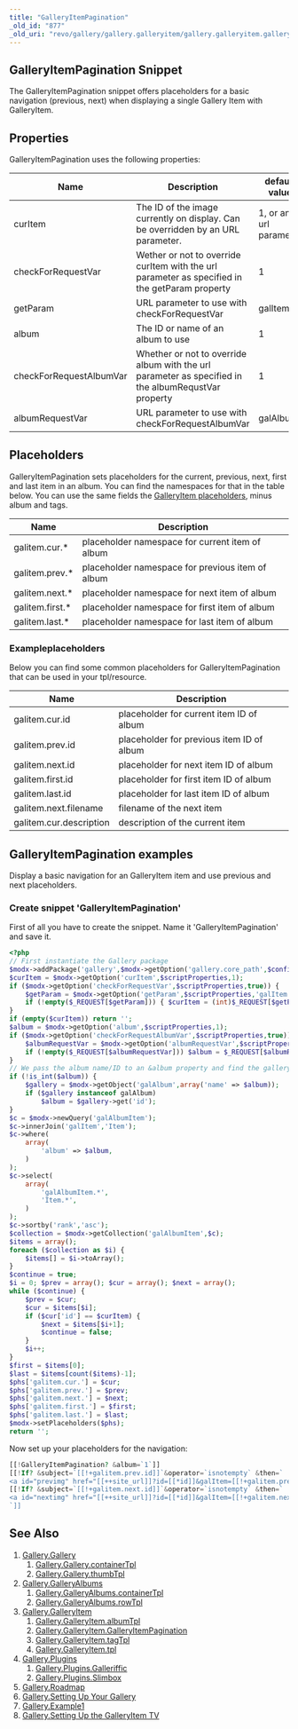 ```yaml
---
title: "GalleryItemPagination"
_old_id: "877"
_old_uri: "revo/gallery/gallery.galleryitem/gallery.galleryitem.galleryitempagination"
---
```


## GalleryItemPagination Snippet

The GalleryItemPagination snippet offers placeholders for a basic navigation (previous, next) when displaying a single Gallery Item with GalleryItem.

## Properties

GalleryItemPagination uses the following properties:

| Name                    | Description                                                                                         | default value          |
| ----------------------- | --------------------------------------------------------------------------------------------------- | ---------------------- |
| curItem                 | The ID of the image currently on display. Can be overridden by an URL parameter.                    | 1, or an url parameter |
| checkForRequestVar      | Wether or not to override curItem with the url parameter as specified in the getParam property      | 1                      |
| getParam                | URL parameter to use with checkForRequestVar                                                        | galItem                |
| album                   | The ID or name of an album to use                                                                   | 1                      |
| checkForRequestAlbumVar | Whether or not to override album with the url parameter as specified in the albumRequstVar property | 1                      |
| albumRequestVar         | URL parameter to use with checkForRequestAlbumVar                                                   | galAlbum               |

## Placeholders

GalleryItemPagination sets placeholders for the current, previous, next, first and last item in an album. You can find the namespaces for that in the table below. You can use the same fields the [GalleryItem placeholders](display/ADDON/Gallery.GalleryItem#Gallery.GalleryItem-DefaultPlaceholders), minus album and tags.

| Name             | Description                                      |
| ---------------- | ------------------------------------------------ |
| galitem.cur.\*   | placeholder namespace for current item of album  |
| galitem.prev.\*  | placeholder namespace for previous item of album |
| galitem.next.\*  | placeholder namespace for next item of album     |
| galitem.first.\* | placeholder namespace for first item of album    |
| galitem.last.\*  | placeholder namespace for last item of album     |

### Exampleplaceholders

Below you can find some common placeholders for GalleryItemPagination that can be used in your tpl/resource.

| Name                    | Description                               |
| ----------------------- | ----------------------------------------- |
| galitem.cur.id          | placeholder for current item ID of album  |
| galitem.prev.id         | placeholder for previous item ID of album |
| galitem.next.id         | placeholder for next item ID of album     |
| galitem.first.id        | placeholder for first item ID of album    |
| galitem.last.id         | placeholder for last item ID of album     |
| galitem.next.filename   | filename of the next item                 |
| galitem.cur.description | description of the current item           |

## GalleryItemPagination examples

Display a basic navigation for an GalleryItem item and use previous and next placeholders.

### Create snippet 'GalleryItemPagination'

First of all you have to create the snippet. Name it 'GalleryItemPagination' and save it.

``` php
<?php
// First instantiate the Gallery package
$modx->addPackage('gallery',$modx->getOption('gallery.core_path',$config,$modx->getOption('core_path').'components/gallery/').'model/');
$curItem = $modx->getOption('curItem',$scriptProperties,1);
if ($modx->getOption('checkForRequestVar',$scriptProperties,true)) {
    $getParam = $modx->getOption('getParam',$scriptProperties,'galItem');
    if (!empty($_REQUEST[$getParam])) { $curItem = (int)$_REQUEST[$getParam]; }
}
if (empty($curItem)) return '';
$album = $modx->getOption('album',$scriptProperties,1);
if ($modx->getOption('checkForRequestAlbumVar',$scriptProperties,true)) {
    $albumRequestVar = $modx->getOption('albumRequestVar',$scriptProperties,'galAlbum');
    if (!empty($_REQUEST[$albumRequestVar])) $album = $_REQUEST[$albumRequestVar];
}
// We pass the album name/ID to an &album property and find the gallery object
if (!is_int($album)) {
    $gallery = $modx->getObject('galAlbum',array('name' => $album));
    if ($gallery instanceof galAlbum)
        $album = $gallery->get('id');
}
$c = $modx->newQuery('galAlbumItem');
$c->innerJoin('galItem','Item');
$c->where(
    array(
        'album' => $album,
    )
);
$c->select(
    array(
        'galAlbumItem.*',
        'Item.*',
    )
);
$c->sortby('rank','asc');
$collection = $modx->getCollection('galAlbumItem',$c);
$items = array();
foreach ($collection as $i) {
    $items[] = $i->toArray();
}
$continue = true;
$i = 0; $prev = array(); $cur = array(); $next = array();
while ($continue) {
    $prev = $cur;
    $cur = $items[$i];
    if ($cur['id'] == $curItem) {
        $next = $items[$i+1];
        $continue = false;
    }
    $i++;
}
$first = $items[0];
$last = $items[count($items)-1];
$phs['galitem.cur.'] = $cur;
$phs['galitem.prev.'] = $prev;
$phs['galitem.next.'] = $next;
$phs['galitem.first.'] = $first;
$phs['galitem.last.'] = $last;
$modx->setPlaceholders($phs);
return '';
```

Now set up your placeholders for the navigation:

``` php
[[!GalleryItemPagination? &album=`1`]]
[[!If? &subject=`[[!+galitem.prev.id]]`&operator=`isnotempty` &then=`
<a id="previmg" href="[[++site_url]]?id=[[*id]]&galItem=[[!+galitem.prev.id]]&galAlbum=1&galTag=">previous image</a>`]]
[[!If? &subject=`[[!+galitem.next.id]]`&operator=`isnotempty` &then=`
<a id="nextimg" href="[[++site_url]]?id=[[*id]]&galItem=[[!+galitem.next.id]]&galAlbum=1&galTag=">next image</a>`]]
`]]
```

## See Also

1. [Gallery.Gallery](extras/gallery/gallery/index)
     1. [Gallery.Gallery.containerTpl](extras/gallery/gallery/containertpl)
     2. [Gallery.Gallery.thumbTpl](extras/gallery/gallery/thumbtpl)
2. [Gallery.GalleryAlbums](extras/gallery/gallery.galleryalbums)
     1. [Gallery.GalleryAlbums.containerTpl](extras/gallery/gallery.galleryalbums/containertpl)
     2. [Gallery.GalleryAlbums.rowTpl](extras/gallery/gallery.galleryalbums/rowtpl)
3. [Gallery.GalleryItem](extras/gallery/gallery.galleryitem)
     1. [Gallery.GalleryItem.albumTpl](extras/gallery/gallery.galleryitem/albumtpl)
     2. [Gallery.GalleryItem.GalleryItemPagination](extras/gallery/gallery.galleryitem/galleryitempagination)
     3. [Gallery.GalleryItem.tagTpl](extras/gallery/gallery.galleryitem/tagtpl)
     4. [Gallery.GalleryItem.tpl](extras/gallery/gallery.galleryitem/tpl)
4. [Gallery.Plugins](extras/gallery/gallery.plugins)
     1. [Gallery.Plugins.Galleriffic](extras/gallery/gallery.plugins/galleriffic)
     2. [Gallery.Plugins.Slimbox](extras/gallery/gallery.plugins/slimbox)
5. [Gallery.Roadmap](extras/gallery/gallery.roadmap)
6. [Gallery.Setting Up Your Gallery](extras/gallery/gallery.setting-up-your-gallery)
7. [Gallery.Example1](extras/gallery/gallery.example1)
8. [Gallery.Setting Up the GalleryItem TV](extras/gallery/gallery.setting-up-the-galleryitem-tv)

